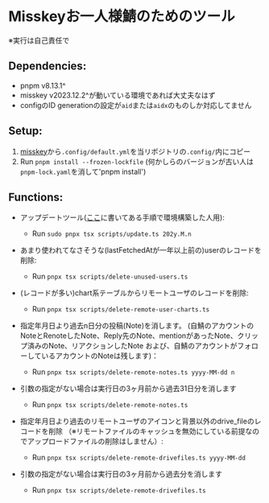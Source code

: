 # Misskeyお一人様鯖のためのツール

※実行は自己責任で

## Dependencies:

- pnpm v8.13.1^
- misskey v2023.12.2^が動いている環境であれば大丈夫なはず
- configのID generationの設定が`aid`または`aidx`のものしか対応してません

## Setup:

1. [misskey](https://github.com/misskey-dev/misskey)から`.config/default.yml`を当リポジトリの`.config/`内にコピー
2. Run `pnpm install --frozen-lockfile` (何かしらのバージョンが古い人は`pnpm-lock.yaml`を消して'pnpm install')

## Functions:

- アップデートツール([ここ](https://misskey-hub.net/docs/install/ubuntu-manual.html)に書いてある手順で環境構築した人用):

  - Run `sudo pnpx tsx scripts/update.ts 202y.M.n`

- あまり使われてなさそうな(lastFetchedAtが一年以上前の)userのレコードを削除:

  - Run `pnpx tsx scripts/delete-unused-users.ts`

- (レコードが多い)chart系テーブルからリモートユーザのレコードを削除:

  - Run `pnpx tsx scripts/delete-remote-user-charts.ts`

- 指定年月日より過去n日分の投稿(Note)を消します。
(自鯖のアカウントのNoteとRenoteしたNote、Reply先のNote、mentionがあったNote、クリップ済みのNote、リアクションしたNote
および、自鯖のアカウントがフォローしているアカウントのNoteは残します)：

  - Run `pnpx tsx scripts/delete-remote-notes.ts yyyy-MM-dd n`

- 引数の指定がない場合は実行日の3ヶ月前から過去31日分を消します

  - Run `pnpx tsx scripts/delete-remote-notes.ts`

- 指定年月日より過去のリモートユーザのアイコンと背景以外のdrive_fileのレコードを削除
（※リモートファイルのキャッシュを無効にしている前提なのでアップロードファイルの削除はしません）:

  - Run `pnpx tsx scripts/delete-remote-drivefiles.ts yyyy-MM-dd`

- 引数の指定がない場合は実行日の3ヶ月前から過去分を消します

  - Run `pnpx tsx scripts/delete-remote-drivefiles.ts`
